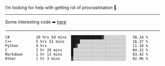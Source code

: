 I’m looking for help with getting rid of procrastination 🤔

-----

Some interesting code :arrow_right: [here](https://github.com/zhen8838/playground)

-----

<!--START_SECTION:waka-->

```text
C#            20 hrs 50 mins  ██████████████▓░░░░░░░░░░   58.24 %
C++           5 hrs 51 mins   ████░░░░░░░░░░░░░░░░░░░░░   16.37 %
Python        4 hrs           ██▓░░░░░░░░░░░░░░░░░░░░░░   11.18 %
C             1 hr 28 mins    █░░░░░░░░░░░░░░░░░░░░░░░░   04.12 %
Markdown      1 hr 13 mins    █░░░░░░░░░░░░░░░░░░░░░░░░   03.42 %
Other         1 hr 3 mins     ▓░░░░░░░░░░░░░░░░░░░░░░░░   02.96 %
```

<!--END_SECTION:waka-->

<!--
**zhen8838/zhen8838** is a ✨ _special_ ✨ repository because its `README.md` (this file) appears on your GitHub profile.

Here are some ideas to get you started:

- 🔭 I’m currently working on ...
- 🌱 I’m currently learning ...
- 👯 I’m looking to collaborate on ...
 ...
- 💬 Ask me about ...
- 📫 How to reach me: ...
- 😄 Pronouns: ...
- ⚡ Fun fact: ...
-->
